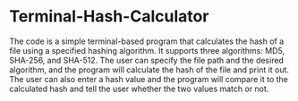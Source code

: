 # Terminal-Hash-Calculator
The code is a simple terminal-based program that calculates the hash of a file using a specified hashing algorithm. It supports three algorithms: MD5, SHA-256, and SHA-512. The user can specify the file path and the desired algorithm, and the program will calculate the hash of the file and print it out. The user can also enter a hash value and the program will compare it to the calculated hash and tell the user whether the two values match or not.
